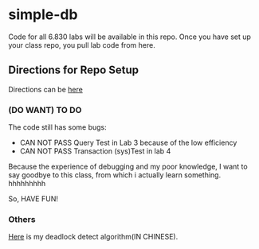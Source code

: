 simple-db
=========

Code for all 6.830 labs will be available in this repo. Once you have set up your class repo, you pull lab code from here.

Directions for Repo Setup
-------------------------

Directions can be [here](https://github.com/MIT-DB-Class/course-info-2018)

### (DO WANT) TO DO

The code still has some bugs:

- CAN NOT PASS Query Test in Lab 3 because of the low efficiency
- CAN NOT PASS Transaction (sys)Test in lab 4

Because the experience of debugging and my poor knowledge, I want to say goodbye to this class, from which i actually learn something. hhhhhhhhh

So, HAVE FUN!

### Others

[Here](DeadlockAlgorithm.md) is my deadlock detect algorithm(IN CHINESE).